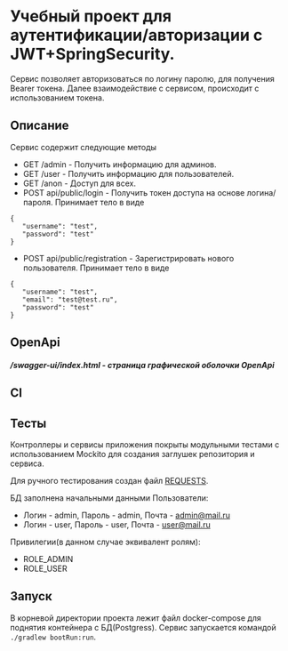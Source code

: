 # Учебный проект для аутентификации/авторизации с JWT+SpringSecurity.

Сервис позволяет авторизоваться по логину паролю, для получения Bearer токена. Далее взаимодействие с сервисом,
происходит с использованием токена.

## Описание

Сервис содержит следующие методы

* GET /admin - Получить информацию для админов.
* GET /user - Получить информацию для пользователей.
* GET /anon - Доступ для всех.
* POST api/public/login - Получить токен доступа на основе логина/пароля. Принимает тело в виде

```
{
   "username": "test",
   "password": "test"
}
```

* POST api/public/registration - Зарегистрировать нового пользователя. Принимает тело в виде

```
{
   "username": "test",
   "email": "test@test.ru",
   "password": "test"
}
```

## OpenApi

##### /swagger-ui/index.html - страница графической оболочки OpenApi

## CI

## Тесты

Контроллеры и сервисы приложения покрыты модульными тестами с использованием Mockito
для создания заглушек репозитория и сервиса.

Для ручного тестирования создан файл [REQUESTS](rest/TEST_REQUESTS.http).

БД заполнена начальными данными
Пользователи:

* Логин - admin, Пароль - admin, Почта - admin@mail.ru
* Логин - user, Пароль - user, Почта - user@mail.ru

Привилегии(в данном случае эквивалент ролям):

* ROLE_ADMIN
* ROLE_USER

## Запуск

В корневой директории проекта лежит файл docker-compose для поднятия контейнера с БД(Postgress). Сервис запускается
командой ```./gradlew bootRun:run```.
